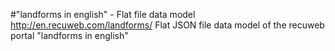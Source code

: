 #"landforms in english" - Flat file data model
http://en.recuweb.com/landforms/
Flat JSON file data model of the recuweb portal "landforms in english"
